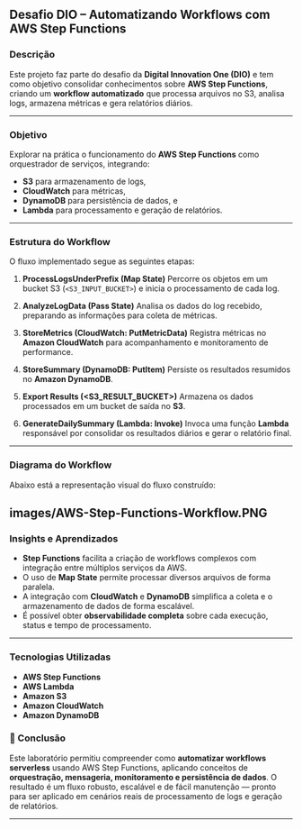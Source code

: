 ##  Desafio DIO – Automatizando Workflows com AWS Step Functions

###  Descrição

Este projeto faz parte do desafio da **Digital Innovation One (DIO)** e tem como objetivo consolidar conhecimentos sobre **AWS Step Functions**, criando um **workflow automatizado** que processa arquivos no S3, analisa logs, armazena métricas e gera relatórios diários.

---

### Objetivo

Explorar na prática o funcionamento do **AWS Step Functions** como orquestrador de serviços, integrando:

* **S3** para armazenamento de logs,
* **CloudWatch** para métricas,
* **DynamoDB** para persistência de dados, e
* **Lambda** para processamento e geração de relatórios.

---

###  Estrutura do Workflow

O fluxo implementado segue as seguintes etapas:

1. **ProcessLogsUnderPrefix (Map State)**
   Percorre os objetos em um bucket S3 (`<S3_INPUT_BUCKET>`) e inicia o processamento de cada log.

2. **AnalyzeLogData (Pass State)**
   Analisa os dados do log recebido, preparando as informações para coleta de métricas.

3. **StoreMetrics (CloudWatch: PutMetricData)**
   Registra métricas no **Amazon CloudWatch** para acompanhamento e monitoramento de performance.

4. **StoreSummary (DynamoDB: PutItem)**
   Persiste os resultados resumidos no **Amazon DynamoDB**.

5. **Export Results (<S3_RESULT_BUCKET>)**
   Armazena os dados processados em um bucket de saída no **S3**.

6. **GenerateDailySummary (Lambda: Invoke)**
   Invoca uma função **Lambda** responsável por consolidar os resultados diários e gerar o relatório final.

---

###  Diagrama do Workflow

Abaixo está a representação visual do fluxo construído:

images/AWS-Step-Functions-Workflow.PNG
---

###  Insights e Aprendizados

* **Step Functions** facilita a criação de workflows complexos com integração entre múltiplos serviços da AWS.
* O uso de **Map State** permite processar diversos arquivos de forma paralela.
* A integração com **CloudWatch** e **DynamoDB** simplifica a coleta e o armazenamento de dados de forma escalável.
* É possível obter **observabilidade completa** sobre cada execução, status e tempo de processamento.

---

###  Tecnologias Utilizadas

* **AWS Step Functions**
* **AWS Lambda**
* **Amazon S3**
* **Amazon CloudWatch**
* **Amazon DynamoDB**



### 🏁 Conclusão

Este laboratório permitiu compreender como **automatizar workflows serverless** usando AWS Step Functions, aplicando conceitos de **orquestração, mensageria, monitoramento e persistência de dados**.
O resultado é um fluxo robusto, escalável e de fácil manutenção — pronto para ser aplicado em cenários reais de processamento de logs e geração de relatórios.

---

